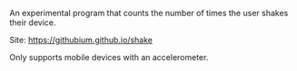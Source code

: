 
An experimental program that counts the number of times the user shakes their device.

Site: https://githubium.github.io/shake

Only supports mobile devices with an accelerometer.
